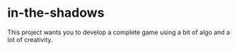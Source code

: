 # in-the-shadows
This project wants you to develop a complete game using a bit of algo and a lot of creativity.

